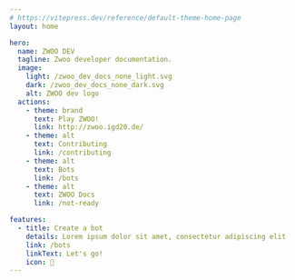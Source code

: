 ```yaml
---
# https://vitepress.dev/reference/default-theme-home-page
layout: home

hero:
  name: ZWOO DEV
  tagline: Zwoo developer documentation.
  image:
    light: /zwoo_dev_docs_none_light.svg
    dark: /zwoo_dev_docs_none_dark.svg
    alt: ZWOO dev logo
  actions:
    - theme: brand
      text: Play ZWOO!
      link: http://zwoo.igd20.de/
    - theme: alt
      text: Contributing
      link: /contributing
    - theme: alt
      text: Bots
      link: /bots
    - theme: alt
      text: ZWOO Docs
      link: /not-ready

features:
  - title: Create a bot
    details: Lorem ipsum dolor sit amet, consectetur adipiscing elit
    link: /bots
    linkText: Let's go!
    icon: 🤖
---
```


<style>
:root {
  --vp-home-hero-image-background-image: linear-gradient(120deg, #E50402 10%, #FE8C01 27.6%, #F9E803 36.4%, #12B90F 49.2%, #02772D 61.2%, #034DFC 73.2%, #78078B 90%);
  --vp-home-hero-image-filter: blur(44px);

  --color-secondary-text-hex: #7732e6
}

.dark {
  --color-secondary-text-hex: #b77fff
}

@media (min-width: 640px) {
  :root {
    --vp-home-hero-image-filter: blur(56px);
  }
}

@media (min-width: 960px) {
  :root {
    --vp-home-hero-image-filter: blur(68px);
  }
}

.image-bg {
  border-radius: 50px !important;
  rotate: 0deg;
  transform-origin: 0 0;
  animation: rotate-gradient linear 60s infinite;
}

@keyframes rotate-gradient {
  19% { rotate: 120deg; }
  27% { rotate: 70deg; }
  48% { rotate: 210deg; }
  58% { rotate: 150deg; }
  61% { rotate: 170deg; }
  73% { rotate: 90deg; }
  79% { rotate: 130deg; }
  100% { rotate: 0deg; }
}
</style>